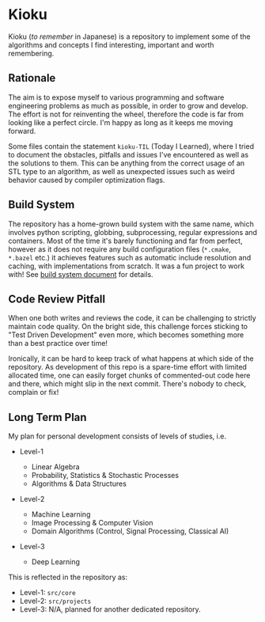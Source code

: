 # Kioku

Kioku (*to remember* in Japanese) is a repository to implement some of
the algorithms and concepts I find interesting, important and worth
remembering.

## Rationale

The aim is to expose myself to various programming and software
engineering problems as much as possible, in order to grow and develop.
The effort is not for reinventing the wheel, therefore the code is far
from looking like a perfect circle. I'm happy as long as it keeps me
moving forward.

Some files contain the statement `kioku-TIL` (Today I Learned), where I
tried to document the obstacles, pitfalls and issues I've encountered as
well as the solutions to them. This can be anything from the correct
usage of an STL type to an algorithm, as well as unexpected issues such
as weird behavior caused by compiler optimization flags.

## Build System

The repository has a home-grown build system with the same name, which
involves python scripting, globbing, subprocessing, regular expressions
and containers. Most of the time it's barely functioning and far from
perfect, however as it does not require any build configuration files
(`*.cmake`, `*.bazel` etc.) it achieves features such as automatic
include resolution and caching, with implementations from scratch. It
was a fun project to work with!
See [build system document](tools/build_system/readme.md) for details.

## Code Review Pitfall

When one both writes and reviews the code, it can be challenging to
strictly maintain code quality. On the bright side, this challenge
forces sticking to "Test Driven Development" even more, which becomes
something more than a best practice over time!

Ironically, it can be hard to keep track of what happens at which side
of the repository. As development of this repo is a spare-time effort
with limited allocated time, one can easily forget chunks of
commented-out code here and there, which might slip in the next commit.
There's nobody to check, complain or fix!

## Long Term Plan

My plan for personal development consists of levels of studies, i.e.

- Level-1
  - Linear Algebra
  - Probability, Statistics & Stochastic Processes
  - Algorithms & Data Structures

- Level-2
  - Machine Learning
  - Image Processing & Computer Vision
  - Domain Algorithms (Control, Signal Processing, Classical AI)

- Level-3
  - Deep Learning

This is reflected in the repository as:

- Level-1: `src/core`
- Level-2: `src/projects`
- Level-3: N/A, planned for another dedicated repository.
